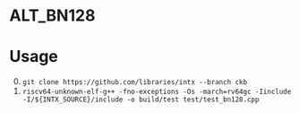 # ALT_BN128

# Usage

0. `git clone https://github.com/libraries/intx --branch ckb`
0. `riscv64-unknown-elf-g++ -fno-exceptions -Os -march=rv64gc -Iinclude -I/${INTX_SOURCE}/include -o build/test test/test_bn128.cpp`
